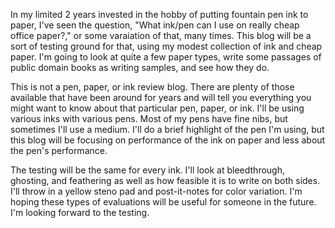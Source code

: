 <p>In my limited 2 years invested in the hobby of putting fountain pen ink to paper, I've seen the question, "What ink/pen can I use on really cheap office paper?," or some varaiation of that, many times. This blog will be a sort of testing ground for that, using my modest collection of ink and cheap paper. I'm going to look at quite a few paper types, write some passages of public domain books as writing samples, and see how they do. </p>
<p>This is not a pen, paper, or ink review blog. There are plenty of those available that have been around for years and will tell you everything you might want to know about that particular pen, paper, or ink. I'll be using various inks with various pens. Most of my pens have fine nibs, but sometimes I'll use a medium. I'll do a brief highlight of the pen I'm using, but this blog will be focusing on performance of the ink on paper and less about the pen's performance.</p>
<p>The testing will be the same for every ink. I'll look at bleedthrough, ghosting, and feathering as well as how feasible it is to write on both sides. I'll throw in a yellow steno pad and post-it-notes for color variation. I'm hoping these types of evaluations will be useful for someone in the future. I'm looking forward to the testing.</p>

